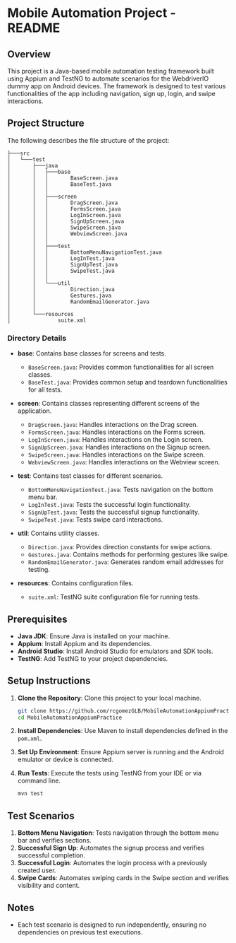 # Mobile Automation Project - README

## Overview

This project is a Java-based mobile automation testing framework built using Appium and TestNG to automate scenarios for the WebdriverIO dummy app on Android devices. The framework is designed to test various functionalities of the app including navigation, sign up, login, and swipe interactions.

## Project Structure

The following describes the file structure of the project:

```
├───src
│   └───test
│       ├───java
│       │   ├───base
│       │   │       BaseScreen.java
│       │   │       BaseTest.java
│       │   │
│       │   ├───screen
│       │   │       DragScreen.java
│       │   │       FormsScreen.java
│       │   │       LogInScreen.java
│       │   │       SignUpScreen.java
│       │   │       SwipeScreen.java
│       │   │       WebviewScreen.java
│       │   │
│       │   ├───test
│       │   │       BottomMenuNavigationTest.java
│       │   │       LogInTest.java
│       │   │       SignUpTest.java
│       │   │       SwipeTest.java
│       │   │
│       │   └───util
│       │           Direction.java
│       │           Gestures.java
│       │           RandomEmailGenerator.java
│       │
│       └───resources
│               suite.xml
```

### Directory Details

- **base**: Contains base classes for screens and tests.
    - `BaseScreen.java`: Provides common functionalities for all screen classes.
    - `BaseTest.java`: Provides common setup and teardown functionalities for all tests.

- **screen**: Contains classes representing different screens of the application.
    - `DragScreen.java`: Handles interactions on the Drag screen.
    - `FormsScreen.java`: Handles interactions on the Forms screen.
    - `LogInScreen.java`: Handles interactions on the Login screen.
    - `SignUpScreen.java`: Handles interactions on the Signup screen.
    - `SwipeScreen.java`: Handles interactions on the Swipe screen.
    - `WebviewScreen.java`: Handles interactions on the Webview screen.

- **test**: Contains test classes for different scenarios.
    - `BottomMenuNavigationTest.java`: Tests navigation on the bottom menu bar.
    - `LogInTest.java`: Tests the successful login functionality.
    - `SignUpTest.java`: Tests the successful signup functionality.
    - `SwipeTest.java`: Tests swipe card interactions.

- **util**: Contains utility classes.
    - `Direction.java`: Provides direction constants for swipe actions.
    - `Gestures.java`: Contains methods for performing gestures like swipe.
    - `RandomEmailGenerator.java`: Generates random email addresses for testing.

- **resources**: Contains configuration files.
    - `suite.xml`: TestNG suite configuration file for running tests.

## Prerequisites

- **Java JDK**: Ensure Java is installed on your machine.
- **Appium**: Install Appium and its dependencies.
- **Android Studio**: Install Android Studio for emulators and SDK tools.
- **TestNG**: Add TestNG to your project dependencies.

## Setup Instructions

1. **Clone the Repository**: Clone this project to your local machine.
   ```bash
   git clone https://github.com/rcgomezGLB/MobileAutomationAppiumPractice
   cd MobileAutomationAppiumPractice
   ```

2. **Install Dependencies**: Use Maven to install dependencies defined in the `pom.xml`.

3. **Set Up Environment**: Ensure Appium server is running and the Android emulator or device is connected.

4. **Run Tests**: Execute the tests using TestNG from your IDE or via command line.
   ```bash
   mvn test
   ```

## Test Scenarios

1. **Bottom Menu Navigation**: Tests navigation through the bottom menu bar and verifies sections.
2. **Successful Sign Up**: Automates the signup process and verifies successful completion.
3. **Successful Login**: Automates the login process with a previously created user.
4. **Swipe Cards**: Automates swiping cards in the Swipe section and verifies visibility and content.

## Notes

- Each test scenario is designed to run independently, ensuring no dependencies on previous test executions.